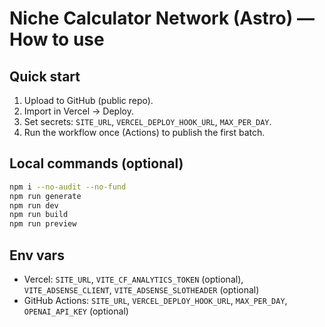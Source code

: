 # Niche Calculator Network (Astro) — How to use

## Quick start
1) Upload to GitHub (public repo).
2) Import in Vercel → Deploy.
3) Set secrets: `SITE_URL`, `VERCEL_DEPLOY_HOOK_URL`, `MAX_PER_DAY`.
4) Run the workflow once (Actions) to publish the first batch.

## Local commands (optional)
```bash
npm i --no-audit --no-fund
npm run generate
npm run dev
npm run build
npm run preview
```

## Env vars
- Vercel: `SITE_URL`, `VITE_CF_ANALYTICS_TOKEN` (optional), `VITE_ADSENSE_CLIENT`, `VITE_ADSENSE_SLOTHEADER` (optional)
- GitHub Actions: `SITE_URL`, `VERCEL_DEPLOY_HOOK_URL`, `MAX_PER_DAY`, `OPENAI_API_KEY` (optional)
